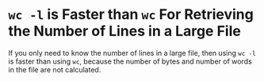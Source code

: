 # `wc -l` is Faster than `wc` For Retrieving the Number of Lines in a Large File

If you only need to know the number of lines in a large file, then using `wc -l` is faster than using `wc`, because the number of bytes and number of words in the file are not calculated.
